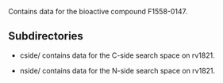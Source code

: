 Contains data for the bioactive compound F1558-0147.

## Subdirectories

- cside/ contains data for the C-side search space on rv1821.

- nside/ contains data for the N-side search space on rv1821.

